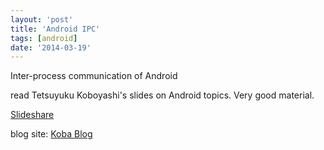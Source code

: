 ```yaml
---
layout: 'post'
title: 'Android IPC'
tags: [android]
date: '2014-03-19'
---
```


Inter-process communication of Android

read Tetsuyuku Koboyashi's slides on Android topics. Very good material.

[Slideshare](https://www.slideshare.net/tetsu.koba?utm_campaign=profiletracking&utm_medium=sssite&utm_source=ssslideview)

blog site: [Koba Blog](http://kobablog.wordpress.com/2011/06/04/inter-process-communication-of-android/)
